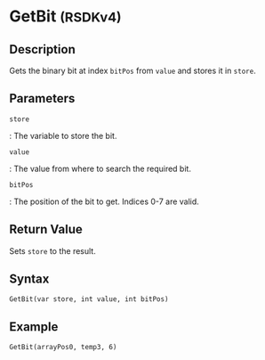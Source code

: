 # GetBit <small>(RSDKv4)</small>

## Description
Gets the binary bit at index `bitPos` from `value` and stores it in `store`.

## Parameters
`store`

:   The variable to store the bit.

`value`

:   The value from where to search the required bit.

`bitPos`

:   The position of the bit to get. Indices 0-7 are valid.

## Return Value
Sets `store` to the result.

## Syntax
```
GetBit(var store, int value, int bitPos)
```

## Example
```
GetBit(arrayPos0, temp3, 6)
```